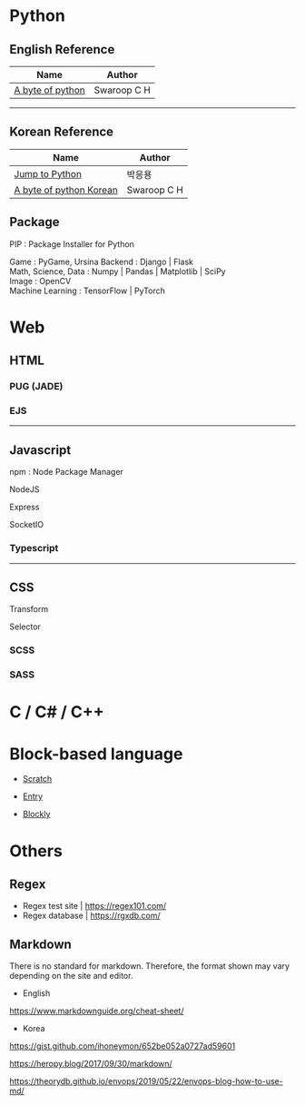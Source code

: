 # Python
## English Reference

Name | Author
--- | ---
[A byte of python](https://python.swaroopch.com/) | Swaroop C H

---

## Korean Reference
Name | Author
--- | ---
[Jump to Python](https://wikidocs.net/book/1) | 박응용
[A byte of python Korean](http://byteofpython-korean.sourceforge.net/byte_of_python.html) | Swaroop C H

## Package
PIP : Package Installer for Python

Game : PyGame, Ursina
Backend : Django | Flask  
Math, Science, Data : Numpy | Pandas | Matplotlib | SciPy  
Image : OpenCV  
Machine Learning : TensorFlow | PyTorch


# Web

## HTML

### PUG (JADE)

### EJS

---

## Javascript

npm : Node Package Manager

NodeJS

Express

SocketIO

### Typescript

---

## CSS

Transform

Selector

### SCSS

### SASS

# C / C# / C++

# Block-based language
- [Scratch](https://scratch.mit.edu/)

- [Entry](https://playentry.org/)

- [Blockly](https://developers.google.com/blockly)


# Others

## Regex

- Regex test site | https://regex101.com/
- Regex database | https://rgxdb.com/

## Markdown

There is no standard for markdown.
Therefore, the format shown may vary depending on the site and editor.

- English

https://www.markdownguide.org/cheat-sheet/

- Korea

https://gist.github.com/ihoneymon/652be052a0727ad59601

https://heropy.blog/2017/09/30/markdown/

https://theorydb.github.io/envops/2019/05/22/envops-blog-how-to-use-md/
